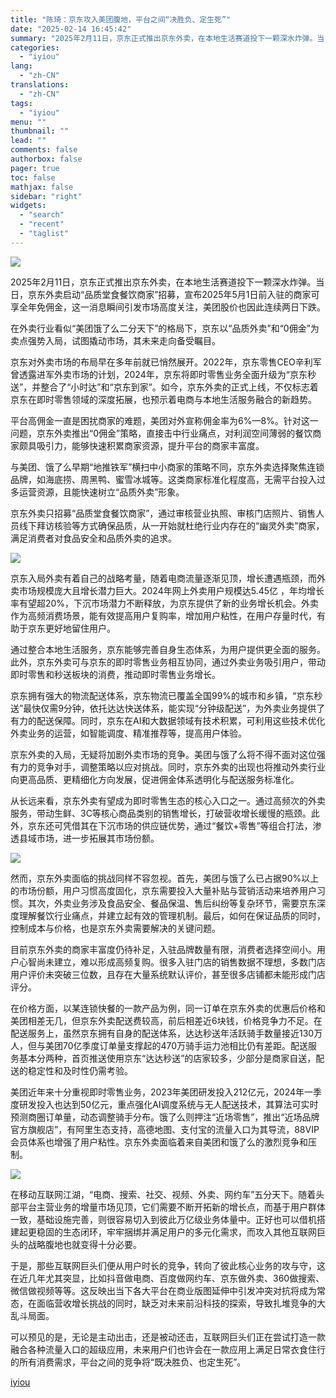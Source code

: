 ```yaml
---
title: "陈琦：京东攻入美团腹地，平台之间“决胜负、定生死”"
date: "2025-02-14 16:45:42"
summary: "2025年2月11日，京东正式推出京东外卖，在本地生活赛道投下一颗深水炸弹。当日，京东外卖启动“品质..."
categories:
  - "iyiou"
lang:
  - "zh-CN"
translations:
  - "zh-CN"
tags:
  - "iyiou"
menu: ""
thumbnail: ""
lead: ""
comments: false
authorbox: false
pager: true
toc: false
mathjax: false
sidebar: "right"
widgets:
  - "search"
  - "recent"
  - "taglist"
---
```


![](https://diting-hetu.iyiou.com/test/async/paste/Dv5NVdUkoGvsiyg6nuSx)

2025年2月11日，京东正式推出京东外卖，在本地生活赛道投下一颗深水炸弹。当日，京东外卖启动“品质堂食餐饮商家”招募，宣布2025年5月1日前入驻的商家可享全年免佣金，这一消息瞬间引发市场高度关注，美团股价也因此连续两日下跌。

在外卖行业看似“美团饿了么二分天下”的格局下，京东以“品质外卖”和“0佣金”为卖点强势入局，试图撬动市场，其未来走向备受瞩目。

京东对外卖市场的布局早在多年前就已悄然展开。2022年，京东零售CEO辛利军曾透露进军外卖市场的计划，2024年，京东将即时零售业务全面升级为“京东秒送”，并整合了“小时达”和“京东到家”。如今，京东外卖的正式上线，不仅标志着京东在即时零售领域的深度拓展，也预示着电商与本地生活服务融合的新趋势。

平台高佣金一直是困扰商家的难题，美团对外宣称佣金率为6%—8%。针对这一问题，京东外卖推出“0佣金”策略，直接击中行业痛点，对利润空间薄弱的餐饮商家颇具吸引力，能够快速积累商家资源，提升平台的商家丰富度。

与美团、饿了么早期“地推铁军”横扫中小商家的策略不同，京东外卖选择聚焦连锁品牌，如海底捞、周黑鸭、蜜雪冰城等。这类商家标准化程度高，无需平台投入过多运营资源，且能快速树立“品质外卖”形象。

京东外卖只招募“品质堂食餐饮商家”，通过审核营业执照、审核门店照片、销售人员线下拜访核验等方式确保品质，从一开始就杜绝行业内存在的“幽灵外卖”商家，满足消费者对食品安全和品质外卖的追求。

![](https://diting-hetu.iyiou.com/test/async/paste/5YuSpO1qiPkn993cPgCj)

京东入局外卖有着自己的战略考量，随着电商流量逐渐见顶，增长遭遇瓶颈，而外卖市场规模庞大且增长潜力巨大。2024年网上外卖用户规模达5.45亿 ，年均增长率有望超20%，下沉市场潜力不断释放，为京东提供了新的业务增长机会。外卖作为高频消费场景，能有效提高用户复购率，增加用户粘性，在用户存量时代，有助于京东更好地留住用户。

通过整合本地生活服务，京东能够完善自身生态体系，为用户提供更全面的服务。此外，京东外卖可与京东的即时零售业务相互协同，通过外卖业务吸引用户，带动即时零售和秒送板块的消费，推动即时零售业务增长。

京东拥有强大的物流配送体系，京东物流已覆盖全国99%的城市和乡镇，“京东秒送”最快仅需9分钟，依托达达快送体系，能实现“分钟级配送”，为外卖业务提供了有力的配送保障。同时，京东在AI和大数据领域有技术积累，可利用这些技术优化外卖业务的运营，如智能调度、精准推荐等，提高用户体验。

京东外卖的入局，无疑将加剧外卖市场的竞争。美团与饿了么将不得不面对这位强有力的竞争对手，调整策略以应对挑战。同时，京东外卖的出现也将推动外卖行业向更高品质、更精细化方向发展，促进佣金体系透明化与配送服务标准化。

从长远来看，京东外卖有望成为即时零售生态的核心入口之一。通过高频次的外卖服务，带动生鲜、3C等核心商品类别的销售增长，打破营收增长缓慢的瓶颈。此外，京东还可凭借其在下沉市场的供应链优势，通过“餐饮+零售”等组合打法，渗透县域市场，进一步拓展其市场份额。

![](https://diting-hetu.iyiou.com/test/async/paste/RiORM0Y8mjcTOVdZs0dG)

然而，京东外卖面临的挑战同样不容忽视。首先，美团与饿了么已占据90%以上的市场份额，用户习惯高度固化，京东需要投入大量补贴与营销活动来培养用户习惯。其次，外卖业务涉及食品安全、餐品保温、售后纠纷等复杂环节，需要京东深度理解餐饮行业痛点，并建立起有效的管理机制。最后，如何在保证品质的同时，控制成本与价格，也是京东外卖需要解决的关键问题。

目前京东外卖的商家丰富度仍待补足，入驻品牌数量有限，消费者选择空间小。用户心智尚未建立，难以形成高频复购。很多入驻门店的销售数据不理想，多数门店用户评价未突破三位数，且存在大量系统默认评价，甚至很多店铺都未能形成门店评分。

在价格方面，以某连锁快餐的一款产品为例，同一订单在京东外卖的优惠后价格和美团相差无几，但京东外卖配送费较高，前后相差近6块钱，价格竞争力不足。在配送服务上，虽然京东拥有自身的配送体系，达达秒送年活跃骑手数量接近130万人，但与美团70亿季度订单量支撑起的470万骑手运力池相比仍有差距。配送服务基本分两种，首页推送使用京东“达达秒送”的店家较多，少部分是商家自送，配送的稳定性和及时性仍需考验。

美团近年来十分重视即时零售业务，2023年美团研发投入212亿元，2024年一季度研发投入也达到50亿元，重点强化AI调度系统与无人配送技术，其算法可实时预测商圈订单量，动态调整骑手分布。饿了么则押注“近场零售”，推出“近场品牌官方旗舰店”，有阿里生态支持，高德地图、支付宝的流量入口为其导流，88VIP会员体系也增强了用户粘性。京东外卖面临着来自美团和饿了么的激烈竞争和压制。

![](https://diting-hetu.iyiou.com/test/async/paste/7QaoC3izeRv32cjRxqvk)

在移动互联网江湖，“电商、搜索、社交、视频、外卖、网约车”五分天下。随着头部平台主营业务的增量市场见顶，它们需要不断开拓新的增长点，而基于用户群体一致，基础设施完善，则很容易切入到彼此万亿级业务体量中。正好也可以借机搭建起更稳固的生态闭环，牢牢捆绑并满足用户的多元化需求，而攻入其他互联网巨头的战略腹地也就变得十分必要。

于是，那些互联网巨头们便从用户时长的竞争，转向了彼此核心业务的攻与守，这在近几年尤其突显，比如抖音做电商、百度做网约车、京东做外卖、360做搜索、微信做视频等等。这反映出当下各大平台在商业版图延伸中引发冲突对抗将成为常态，在面临营收增长挑战的同时，缺乏对未来前沿科技的探索，导致扎堆竞争的大乱斗局面。

可以预见的是，无论是主动出击，还是被动还击，互联网巨头们正在尝试打造一款融合各种流量入口的超级应用，未来用户们也许会在一款应用上满足日常衣食住行的所有消费需求，平台之间的竞争将“既决胜负、也定生死”。

[iyiou](https://www.iyiou.com/news/202502141090258)
